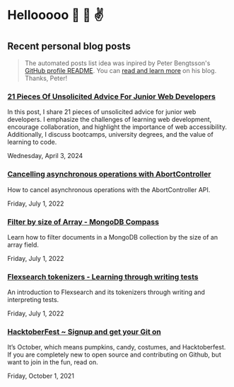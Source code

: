 # Hellooooo 👋 🤘 ✌️

## Recent personal blog posts

> The automated posts list idea was inpired by Peter Bengtsson's [GitHub profile README](https://github.com/peterbe/peterbe).
> You can [read and learn more](https://www.peterbe.com/plog/index-of-blog-posts-github-profile-page) on his blog. Thanks, Peter!

<!-- blog posts -->
### [21 Pieces Of Unsolicited Advice For Junior Web Developers](https://schalkneethling.com/posts/21-pieces-of-unsolicited-advice-for-junior-web-developers/)

In this post, I share 21 pieces of unsolicited advice for junior web developers. I emphasize the challenges of learning web development, encourage collaboration, and highlight the importance of web accessibility. Additionally, I discuss bootcamps, university degrees, and the value of learning to code.

Wednesday, April 3, 2024

### [Cancelling asynchronous operations with AbortController](https://schalkneethling.com/posts/cancelling-asynchronous-operations-with-abortcontroller/)

How to cancel asynchronous operations with the AbortController API.

Friday, July 1, 2022

### [Filter by size of Array - MongoDB Compass](https://schalkneethling.com/posts/filter-by-size-of-array-mongodb-compass/)

Learn how to filter documents in a MongoDB collection by the size of an array field.

Friday, July 1, 2022

### [Flexsearch tokenizers - Learning through writing tests](https://schalkneethling.com/posts/flexsearch-tokenizers-learning-through-writing-tests/)

An introduction to Flexsearch and its tokenizers through writing and interpreting tests.

Friday, July 1, 2022

### [HacktoberFest ~ Signup and get your Git on](https://schalkneethling.com/posts/hacktoberfest-signup-and-get-your-git-on/)

It’s October, which means pumpkins, candy, costumes, and Hacktoberfest. If you are completely new to open source and contributing on Github, but want to join in the fun, read on.

Friday, October 1, 2021
<!-- /blog posts -->

<!--
**schalkneethling/schalkneethling** is a ✨ _special_ ✨ repository because its `README.md` (this file) appears on your GitHub profile.

Here are some ideas to get you started:

- 🔭 I’m currently working on ...
- 🌱 I’m currently learning ...
- 👯 I’m looking to collaborate on ...
- 🤔 I’m looking for help with ...
- 💬 Ask me about ...
- 📫 How to reach me: ...
- 😄 Pronouns: ...
- ⚡ Fun fact: ...
-->
